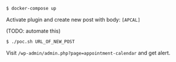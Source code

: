 ```sh
$ docker-compose up
```

Activate plugin and create new post with body: `[APCAL]`

(TODO: automate this)

```sh
$ ./poc.sh URL_OF_NEW_POST
```

Visit `/wp-admin/admin.php?page=appointment-calendar` and get alert.
